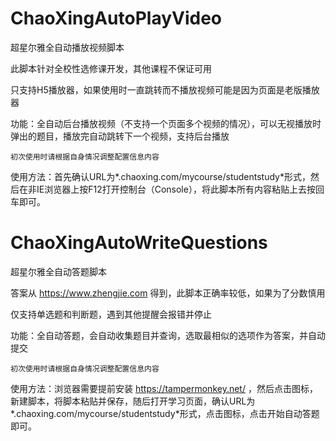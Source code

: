 ﻿# ChaoXingAutoPlayVideo
超星尔雅全自动播放视频脚本

此脚本针对全校性选修课开发，其他课程不保证可用

只支持H5播放器，如果使用时一直跳转而不播放视频可能是因为页面是老版播放器

功能：全自动后台播放视频（不支持一个页面多个视频的情况），可以无视播放时弹出的题目，播放完自动跳转下一个视频，支持后台播放

`初次使用时请根据自身情况调整配置信息内容`

使用方法：首先确认URL为*.chaoxing.com/mycourse/studentstudy*形式，然后在非IE浏览器上按F12打开控制台（Console），将此脚本所有内容粘贴上去按回车即可。



# ChaoXingAutoWriteQuestions
超星尔雅全自动答题脚本

答案从 https://www.zhengjie.com 得到，此脚本正确率较低，如果为了分数慎用

仅支持单选题和判断题，遇到其他提醒会报错并停止

功能：全自动答题，会自动收集题目并查询，选取最相似的选项作为答案，并自动提交

`初次使用时请根据自身情况调整配置信息内容`

使用方法：浏览器需要提前安装 https://tampermonkey.net/ ，然后点击图标，新建脚本，将脚本粘贴并保存，随后打开学习页面，确认URL为*.chaoxing.com/mycourse/studentstudy*形式，点击图标，点击开始自动答题即可。
